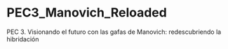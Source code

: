 # PEC3_Manovich_Reloaded
 PEC 3. Visionando el futuro con las gafas de Manovich: redescubriendo la hibridación

